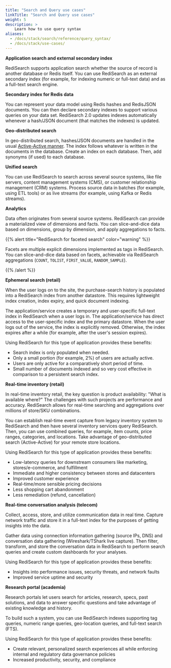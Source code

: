 ```yaml
---
title: "Search and Query use cases"
linkTitle: "Search and Query use cases"
weight: 5
description: >
    Learn how to use query syntax
aliases:
  - /docs/stack/search/reference/query_syntax/  
  - /docs/stack/use-cases/  
---
```


**Application search and external secondary index** 

RediSearch supports application search whether the source of record is another database or Redis itself. You can use RediSearch as an external secondary index (for example, for indexing numeric or full-text data) and as a full-text search engine.

**Secondary index for Redis data**

You can represent your data model using Redis hashes and RedisJSON documents. You can then declare secondary indexes to support various queries on your data set. RediSearch 2.0 updates indexes automatically whenever a hash/JSON document (that matches the indexes) is updated. 

**Geo-distributed search**

In geo-distributed search, hashes/JSON documents are handled in the usual [Active-Active manner](https://docs.redis.com/latest/rs/databases/active-active/). The index follows whatever is written in the documents in the database. Create an index on each database. Then, add synonyms (if used) to each database. 

**Unified search**

You can use RediSearch to search across several source systems, like file servers, content management systems (CMS), or customer relationship management (CRM) systems. Process source data in batches (for example, using ETL tools) or as live streams (for example, using Kafka or Redis streams). 

**Analytics**

Data often originates from several source systems. RediSearch can provide a materialized view of dimensions and facts. You can slice-and-dice data based on dimensions, group by dimension, and apply aggregations to facts.

{{% alert title="RediSearch for faceted search" color="warning" %}}
 
Facets are multiple explicit dimensions implemented as tags in RediSearch. You can slice-and-dice data based on facets, achievable via RediSearch aggregations (`COUNT`, `TOLIST`, `FIRST_VALUE`, `RANDOM_SAMPLE`).

{{% /alert %}}

**Ephemeral search (retail)**

When the user logs on to the site, the purchase-search history is populated into a RediSearch index from another datastore. This requires lightweight index creation, index expiry, and quick document indexing.

The application/service creates a temporary and user-specific full-text index in RediSearch when a user logs in. The application/service has direct access to the user-specific index and the primary datastore. When the user logs out of the service, the index is explicitly removed. Otherwise, the index expires after a while (for example, after the user's session expires). 

Using RediSearch for this type of application provides these benefits: 

- Search index is only populated when needed. 
- Only a small portion (for example, 2%) of users are actually active. 
- Users are only active for a comparatively short period of time.
- Small number of documents indexed and so very cost effective in comparison to a persistent search index. 

**Real-time inventory (retail)**

In real-time inventory retail, the key question is product availability: "What is available where?" The challenges with such projects are performance and accuracy. RediSearch allows for real-time searching and aggregations over millions of store/SKU combinations.

You can establish real-time event capture from legacy inventory system to RediSearch and then have several inventory services query RediSearch. Then, you can use combined queries, for example, item counts, price ranges, categories, and locations. Take advantage of geo-distributed search (Active-Active) for your remote store locations. 

Using RediSearch for this type of application provides these benefits: 

- Low-latency queries for downstream consumers like marketing, stores/e-commerce, and fulfillment 
- Immediate and higher consistency between stores and datacenters 
- Improved customer experience 
- Real-time/more sensible pricing decisions 
- Less shopping cart abandonment 
- Less remediation (refund, cancellation) 

**Real-time conversation analysis (telecom)**

Collect, access, store, and utilize communication data in real time. Capture network traffic and store it in a full-text index for the purposes of getting insights into the data.

Gather data using connection information gathering (source IPs, DNS) and conversation data gathering (Wireshark/TShark live capture). Then filter, transform, and store the conversation data in RediSearch to perform search queries and create custom dashboards for your analyses.

Using RediSearch for this type of application provides these benefits: 

- Insights into performance issues, security threats, and network faults 
- Improved service uptime and security 

**Research portal (academia)**

Research portals let users search for articles, research, specs, past solutions, and data to answer specific questions and take advantage of existing knowledge and history. 

To build such a system, you can use RediSearch indexes supporting tag queries, numeric range queries, geo-location queries, and full-text search (FTS). 

Using RediSearch for this type of application provides these benefits: 

- Create relevant, personalized search experiences all while enforcing internal and regulatory data governance policies 
- Increased productivity, security, and compliance  